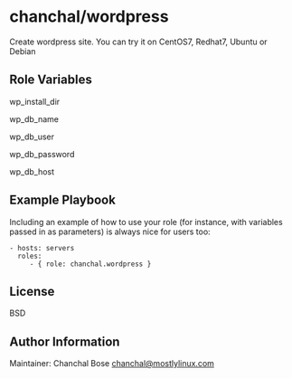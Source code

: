 chanchal/wordpress
=========

Create wordpress site. You can try it on CentOS7, Redhat7, Ubuntu or Debian


Role Variables
--------------
wp_install_dir

wp_db_name

wp_db_user

wp_db_password

wp_db_host




Example Playbook
----------------

Including an example of how to use your role (for instance, with variables passed in as parameters) is always nice for users too:

    - hosts: servers
      roles:
         - { role: chanchal.wordpress }

License
-------

BSD

Author Information
------------------
Maintainer: Chanchal Bose chanchal@mostlylinux.com
